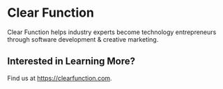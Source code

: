 # Clear Function

Clear Function helps industry experts become technology entrepreneurs through software development & creative marketing.

## Interested in Learning More?

Find us at <https://clearfunction.com>.
